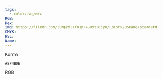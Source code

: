```yaml
---
tags:
  - Color/Tag/NTC
RGB:
Hex:
img: https://filedn.com/l0hpzxl1f01yT7GHxtF8cyk/Color%20Snake/standard_csv_to_svg/%23/8F4B0E.svg
CMYK:
HSL:
Name:
---
```

Korma
```palette
#8F4B0E
```
RGB
